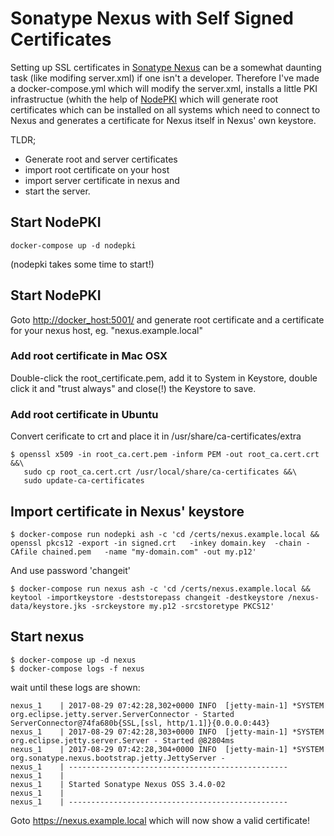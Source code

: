 # Sonatype Nexus with Self Signed Certificates

Setting up SSL certificates in [Sonatype Nexus](https://www.sonatype.com/nexus-repository-sonatype) can be a somewhat daunting task (like modifing server.xml) if one isn't a developer. Therefore I've made a docker-compose.yml which will modify the server.xml, installs a little PKI infrastructue (whith the help of [NodePKI](https://github.com/aditosoftware/nodepki) which will generate root certificates which can be installed on all systems which need to connect to Nexus and generates a certificate for Nexus itself in Nexus' own keystore.

TLDR; 
 * Generate root and server certificates
 * import root certificate on your host 
 * import server certificate in nexus and 
 * start the server. 

## Start NodePKI
```
docker-compose up -d nodepki
```
(nodepki takes some time to start!)

## Start NodePKI
Goto [http://docker_host:5001/](http://docker_host:5001/) and generate root certificate and a certificate for your nexus host, eg. "nexus.example.local"

### Add root certificate in Mac OSX
Double-click the root_certificate.pem, add it to System in Keystore, double click it and "trust always" and close(!) the Keystore to save.

### Add root certificate in Ubuntu
Convert cerificate to crt and place it in /usr/share/ca-certificates/extra
```
$ openssl x509 -in root_ca.cert.pem -inform PEM -out root_ca.cert.crt &&\
   sudo cp root_ca.cert.crt /usr/local/share/ca-certificates &&\
   sudo update-ca-certificates
```

## Import certificate in Nexus' keystore
```
$ docker-compose run nodepki ash -c 'cd /certs/nexus.example.local && openssl pkcs12 -export -in signed.crt   -inkey domain.key  -chain -CAfile chained.pem   -name "my-domain.com" -out my.p12'
```
And use password 'changeit'
```
$ docker-compose run nexus ash -c 'cd /certs/nexus.example.local && keytool -importkeystore -deststorepass changeit -destkeystore /nexus-data/keystore.jks -srckeystore my.p12 -srcstoretype PKCS12'
```

## Start nexus
```
$ docker-compose up -d nexus
$ docker-compose logs -f nexus
```

wait until these logs are shown:
```
nexus_1    | 2017-08-29 07:42:28,302+0000 INFO  [jetty-main-1] *SYSTEM org.eclipse.jetty.server.ServerConnector - Started ServerConnector@74fa680b{SSL,[ssl, http/1.1]}{0.0.0.0:443}
nexus_1    | 2017-08-29 07:42:28,303+0000 INFO  [jetty-main-1] *SYSTEM org.eclipse.jetty.server.Server - Started @82804ms
nexus_1    | 2017-08-29 07:42:28,304+0000 INFO  [jetty-main-1] *SYSTEM org.sonatype.nexus.bootstrap.jetty.JettyServer -
nexus_1    | -------------------------------------------------
nexus_1    |
nexus_1    | Started Sonatype Nexus OSS 3.4.0-02
nexus_1    |
nexus_1    | -------------------------------------------------
```

Goto https://nexus.example.local which will now show a valid certificate!
